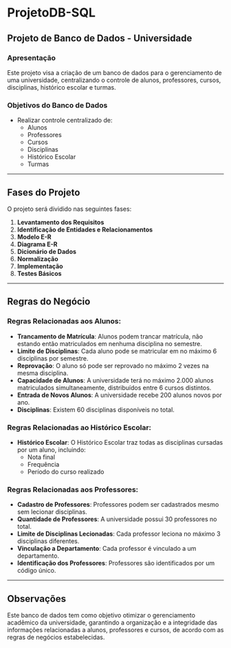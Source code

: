 # ProjetoDB-SQL
## Projeto de Banco de Dados - Universidade

### Apresentação
Este projeto visa a criação de um banco de dados para o gerenciamento de uma universidade, centralizando o controle de alunos, professores, cursos, disciplinas, histórico escolar e turmas.

### Objetivos do Banco de Dados
- Realizar controle centralizado de:
  - Alunos
  - Professores
  - Cursos
  - Disciplinas
  - Histórico Escolar
  - Turmas

---

## Fases do Projeto

O projeto será dividido nas seguintes fases:

1. **Levantamento dos Requisitos**
2. **Identificação de Entidades e Relacionamentos**
3. **Modelo E-R**
4. **Diagrama E-R**
5. **Dicionário de Dados**
6. **Normalização**
7. **Implementação**
8. **Testes Básicos**

---

## Regras do Negócio

### Regras Relacionadas aos Alunos:
- **Trancamento de Matrícula**: Alunos podem trancar matrícula, não estando então matriculados em nenhuma disciplina no semestre.
- **Limite de Disciplinas**: Cada aluno pode se matricular em no máximo 6 disciplinas por semestre.
- **Reprovação**: O aluno só pode ser reprovado no máximo 2 vezes na mesma disciplina.
- **Capacidade de Alunos**: A universidade terá no máximo 2.000 alunos matriculados simultaneamente, distribuídos entre 6 cursos distintos.
- **Entrada de Novos Alunos**: A universidade recebe 200 alunos novos por ano.
- **Disciplinas**: Existem 60 disciplinas disponíveis no total.

### Regras Relacionadas ao Histórico Escolar:
- **Histórico Escolar**: O Histórico Escolar traz todas as disciplinas cursadas por um aluno, incluindo:
  - Nota final
  - Frequência
  - Período do curso realizado

### Regras Relacionadas aos Professores:
- **Cadastro de Professores**: Professores podem ser cadastrados mesmo sem lecionar disciplinas.
- **Quantidade de Professores**: A universidade possui 30 professores no total.
- **Limite de Disciplinas Lecionadas**: Cada professor leciona no máximo 3 disciplinas diferentes.
- **Vinculação a Departamento**: Cada professor é vinculado a um departamento.
- **Identificação dos Professores**: Professores são identificados por um código único.

---

## Observações
Este banco de dados tem como objetivo otimizar o gerenciamento acadêmico da universidade, garantindo a organização e a integridade das informações relacionadas a alunos, professores e cursos, de acordo com as regras de negócios estabelecidas.

